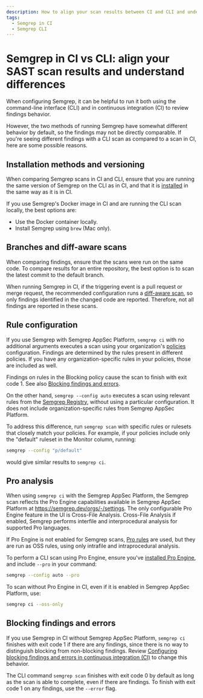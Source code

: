 ```yaml
---
description: How to align your scan results between CI and CLI and understand differences in behavior.
tags:
  - Semgrep in CI
  - Semgrep CLI
---
```


# Semgrep in CI vs CLI: align your SAST scan results and understand differences

When configuring Semgrep, it can be helpful to run it both using the command-line interface (CLI) and in continuous integration (CI) to review findings behavior.

However, the two methods of running Semgrep have somewhat different behavior by default, so the findings may not be directly comparable. If you're seeing different findings with a CLI scan as compared to a scan in CI, here are some possible reasons.

## Installation methods and versioning

When comparing Semgrep scans in CI and CLI, ensure that you are running the same version of Semgrep on the CLI as in CI, and that it is [installed](/getting-started/cli) in the same way as it is in CI.

If you use Semgrep's Docker image in CI and are running the CLI scan locally, the best options are:

* Use the Docker container locally.
* Install Semgrep using `brew` (Mac only).

## Branches and diff-aware scans

When comparing findings, ensure that the scans were run on the same code. To compare results for an entire repository, the best option is to scan the latest commit to the default branch.

When running Semgrep in CI, if the triggering event is a pull request or merge request, the recommended configuration runs a [diff-aware scan](/deployment/customize-ci-jobs#set-up-diff-aware-scans), so only findings identified in the changed code are reported. Therefore, not all findings are reported in these scans.

## Rule configuration

If you use Semgrep with Semgrep AppSec Platform, `semgrep ci` with no additional arguments executes a scan using your organization's [policies](/docs/semgrep-code/policies) configuration. Findings are determined by the rules present in different policies. If you have any organization-specific rules in your policies, those are included as well.

Findings on rules in the Blocking policy cause the scan to finish with exit code 1. See also [Blocking findings and errors](#blocking-findings-and-errors).

On the other hand, `semgrep --config auto` executes a scan using relevant rules from the [Semgrep Registry](https://semgrep.dev/explore), without using a particular configuration. It does not include organization-specific rules from Semgrep AppSec Platform.

To address this difference, run `semgrep scan` with specific rules or rulesets that closely match your policies. For example, if your policies include only the "default" ruleset in the Monitor column, running:

```bash
semgrep --config "p/default"
```

would give similar results to `semgrep ci`.

## Pro analysis

When using `semgrep ci` with the Semgrep AppSec Platform, the Semgrep scan reflects the Pro Engine capabilities available in Semgrep AppSec Platform at https://semgrep.dev/orgs/-/settings. The only configurable Pro Engine feature in the UI is Cross-File Analysis. Cross-File Analysis if enabled, Semgrep performs interfile and interprocedural analysis for supported Pro languages.

If Pro Engine is not enabled for Semgrep scans, [Pro rules](/docs/semgrep-code/pro-rules) are used, but they are run as OSS rules, using only intrafile and intraprocedural analysis.

To perform a CLI scan using Pro Engine, ensure you've [installed Pro Engine](/docs/semgrep-code/semgrep-pro-engine-intro/#run-cross-file-analysis-in-the-cli), and include `--pro` in your command:

```bash
semgrep --config auto --pro
```

To scan without Pro Engine in CI, even if it is enabled in Semgrep AppSec Platform, use:

```bash
semgrep ci --oss-only
```

## Blocking findings and errors

If you use Semgrep in CI without Semgrep AppSec Platform, `semgrep ci` finishes with exit code 1 if there are any findings, since there is no way to distinguish blocking from non-blocking findings. Review [Configuring blocking findings and errors in continuous integration (CI)](/docs/semgrep-ci/configuring-blocking-and-errors-in-ci) to change this behavior.

The CLI command `semgrep scan` finishes with exit code 0 by default as long as the scan is able to complete, even if there are findings. To finish with exit code 1 on any findings, use the `--error` flag.
